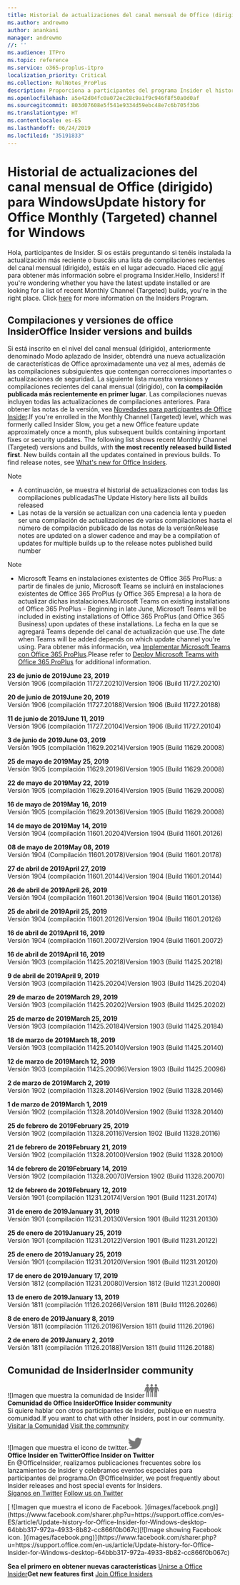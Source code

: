 ```yaml
---
title: Historial de actualizaciones del canal mensual de Office (dirigido)
ms.author: andrewmo
author: anankani
manager: andrewmo
//: ''
ms.audience: ITPro
ms.topic: reference
ms.service: o365-proplus-itpro
localization_priority: Critical
ms.collection: RelNotes_ProPlus
description: Proporciona a participantes del programa Insider el historial de actualizaciones de los lanzamientos del canal mensual de Office (dirigido) para versiones de escritorio de Windows
ms.openlocfilehash: a5e42d04fc0a072ec28c9a1f9c946f8f50a0d0af
ms.sourcegitcommit: 803d07608e5f541e9334d59ebc48e7c6b705f3b6
ms.translationtype: HT
ms.contentlocale: es-ES
ms.lasthandoff: 06/24/2019
ms.locfileid: "35191833"
---
```

# <a name="update-history-for-office-monthly-targeted-channel-for-windows"></a><span data-ttu-id="eccd7-103">Historial de actualizaciones del canal mensual de Office (dirigido) para Windows</span><span class="sxs-lookup"><span data-stu-id="eccd7-103">Update history for Office Monthly (Targeted) channel for Windows</span></span>

<span data-ttu-id="eccd7-p101">Hola, participantes de Insider. Si os estáis preguntando si tenéis instalada la actualización más reciente o buscáis una lista de compilaciones recientes del canal mensual (dirigido), estáis en el lugar adecuado. Haced clic [aquí](https://insider.office.com/) para obtener más información sobre el programa Insider.</span><span class="sxs-lookup"><span data-stu-id="eccd7-p101">Hello, Insiders! If you're wondering whether you have the latest update installed or are looking for a list of recent Monthly Channel (Targeted) builds, you're in the right place. Click [here](https://insider.office.com/) for more information on the Insiders Program.</span></span>

## <a name="office-insider-versions-and-builds"></a><span data-ttu-id="eccd7-107">Compilaciones y versiones de office Insider</span><span class="sxs-lookup"><span data-stu-id="eccd7-107">Office Insider versions and builds</span></span>

<span data-ttu-id="eccd7-p102">Si está inscrito en el nivel del canal mensual (dirigido), anteriormente denominado Modo aplazado de Insider, obtendrá una nueva actualización de características de Office aproximadamente una vez al mes, además de las compilaciones subsiguientes que contengan correcciones importantes o actualizaciones de seguridad. La siguiente lista muestra versiones y compilaciones recientes del canal mensual (dirigido), con **la compilación publicada más recientemente en primer lugar**. Las compilaciones nuevas incluyen todas las actualizaciones de compilaciones anteriores. Para obtener las notas de la versión, vea [Novedades para participantes de Office Insider](https://support.office.com/es-ES/article/what-s-new-for-office-insiders-c152d1e2-96ff-4ce9-8c14-e74e13847a24).</span><span class="sxs-lookup"><span data-stu-id="eccd7-p102">If you're enrolled in the Monthly Channel (Targeted) level, which was formerly called Insider Slow, you get a new Office feature update approximately once a month, plus subsequent builds containing important fixes or security updates. The following list shows recent Monthly Channel (Targeted) versions and builds, with **the most recently released build listed first**. New builds contain all the updates contained in previous builds. To find release notes, see [What's new for Office Insiders](https://support.office.com/en-us/article/what-s-new-for-office-insiders-c152d1e2-96ff-4ce9-8c14-e74e13847a24).</span></span>

> [!NOTE]
> - <span data-ttu-id="eccd7-112">A continuación, se muestra el historial de actualizaciones con todas las compilaciones publicadas</span><span class="sxs-lookup"><span data-stu-id="eccd7-112">The Update History here lists all builds released</span></span>
> - <span data-ttu-id="eccd7-113">Las notas de la versión se actualizan con una cadencia lenta y pueden ser una compilación de actualizaciones de varias compilaciones hasta el número de compilación publicado de las notas de la versión</span><span class="sxs-lookup"><span data-stu-id="eccd7-113">Release notes are updated on a slower cadence and may be a compilation of updates for multiple builds up to the release notes published build number</span></span>

 > [!NOTE]
> - <span data-ttu-id="eccd7-114">Microsoft Teams en instalaciones existentes de Office 365 ProPlus: a partir de finales de junio, Microsoft Teams se incluirá en instalaciones existentes de Office 365 ProPlus (y Office 365 Empresa) a la hora de actualizar dichas instalaciones.</span><span class="sxs-lookup"><span data-stu-id="eccd7-114">Microsoft Teams on existing installations of Office 365 ProPlus - Beginning in late June, Microsoft Teams will be included in existing installations of Office 365 ProPlus (and Office 365 Business) upon updates of these installations.</span></span> <span data-ttu-id="eccd7-115">La fecha en la que se agregará Teams depende del canal de actualización que use.</span><span class="sxs-lookup"><span data-stu-id="eccd7-115">The date when Teams will be added depends on which update channel you're using.</span></span> <span data-ttu-id="eccd7-116">Para obtener más información, vea [Implementar Microsoft Teams con Office 365 ProPlus](https://docs.microsoft.com/es-ES/deployoffice/teams-install).</span><span class="sxs-lookup"><span data-stu-id="eccd7-116">Please refer to [Deploy Microsoft Teams with Office 365 ProPlus](https://docs.microsoft.com/en-us/deployoffice/teams-install) for additional information.</span></span>

[//]: # (NO ELIMINAR)

<span data-ttu-id="eccd7-118">**23 de junio de 2019**</span><span class="sxs-lookup"><span data-stu-id="eccd7-118">**June 23, 2019**</span></span><br/>
<span data-ttu-id="eccd7-119">Versión 1906 (compilación 11727.20210)</span><span class="sxs-lookup"><span data-stu-id="eccd7-119">Version 1906 (Build 11727.20210)</span></span><br/>

<span data-ttu-id="eccd7-120">**20 de junio de 2019**</span><span class="sxs-lookup"><span data-stu-id="eccd7-120">**June 20, 2019**</span></span><br/>
<span data-ttu-id="eccd7-121">Versión 1906 (compilación 11727.20188)</span><span class="sxs-lookup"><span data-stu-id="eccd7-121">Version 1906 (Build 11727.20188)</span></span><br/>

<span data-ttu-id="eccd7-122">**11 de junio de 2019**</span><span class="sxs-lookup"><span data-stu-id="eccd7-122">**June 11, 2019**</span></span><br/>
<span data-ttu-id="eccd7-123">Versión 1906 (compilación 11727.20104)</span><span class="sxs-lookup"><span data-stu-id="eccd7-123">Version 1906 (Build 11727.20104)</span></span><br/>

<span data-ttu-id="eccd7-124">**3 de junio de 2019**</span><span class="sxs-lookup"><span data-stu-id="eccd7-124">**June 03, 2019**</span></span><br/>
<span data-ttu-id="eccd7-125">Versión 1905 (compilación 11629.20214)</span><span class="sxs-lookup"><span data-stu-id="eccd7-125">Version 1905 (Build 11629.20008)</span></span><br/>

<span data-ttu-id="eccd7-126">**25 de mayo de 2019**</span><span class="sxs-lookup"><span data-stu-id="eccd7-126">**May 25, 2019**</span></span><br/>
<span data-ttu-id="eccd7-127">Versión 1905 (compilación 11629.20196)</span><span class="sxs-lookup"><span data-stu-id="eccd7-127">Version 1905 (Build 11629.20008)</span></span><br/>

<span data-ttu-id="eccd7-128">**22 de mayo de 2019**</span><span class="sxs-lookup"><span data-stu-id="eccd7-128">**May 22, 2019**</span></span><br/> <span data-ttu-id="eccd7-129">Versión 1905 (compilación 11629.20164)</span><span class="sxs-lookup"><span data-stu-id="eccd7-129">Version 1905 (Build 11629.20008)</span></span><br/>

<span data-ttu-id="eccd7-130">**16 de mayo de 2019**</span><span class="sxs-lookup"><span data-stu-id="eccd7-130">**May 16, 2019**</span></span><br/>
<span data-ttu-id="eccd7-131">Versión 1905 (compilación 11629.20136)</span><span class="sxs-lookup"><span data-stu-id="eccd7-131">Version 1905 (Build 11629.20008)</span></span><br/>

<span data-ttu-id="eccd7-132">**14 de mayo de 2019**</span><span class="sxs-lookup"><span data-stu-id="eccd7-132">**May 14, 2019**</span></span><br/>
<span data-ttu-id="eccd7-133">Versión 1904 (compilación 11601.20204)</span><span class="sxs-lookup"><span data-stu-id="eccd7-133">Version 1904 (Build 11601.20126)</span></span><br/>

<span data-ttu-id="eccd7-134">**08 de mayo de 2019**</span><span class="sxs-lookup"><span data-stu-id="eccd7-134">**May 08, 2019**</span></span><br/>
<span data-ttu-id="eccd7-135">Versión 1904 (Compilación 11601.20178)</span><span class="sxs-lookup"><span data-stu-id="eccd7-135">Version 1904 (Build 11601.20178)</span></span><br/>

<span data-ttu-id="eccd7-136">**27 de abril de 2019**</span><span class="sxs-lookup"><span data-stu-id="eccd7-136">**April 27, 2019**</span></span><br/>
<span data-ttu-id="eccd7-137">Versión 1904 (compilación 11601.20144)</span><span class="sxs-lookup"><span data-stu-id="eccd7-137">Version 1904 (Build 11601.20144)</span></span><br/>

<span data-ttu-id="eccd7-138">**26 de abril de 2019**</span><span class="sxs-lookup"><span data-stu-id="eccd7-138">**April 26, 2019**</span></span><br/>
<span data-ttu-id="eccd7-139">Versión 1904 (compilación 11601.20136)</span><span class="sxs-lookup"><span data-stu-id="eccd7-139">Version 1904 (Build 11601.20136)</span></span><br/>

<span data-ttu-id="eccd7-140">**25 de abril de 2019**</span><span class="sxs-lookup"><span data-stu-id="eccd7-140">**April 25, 2019**</span></span><br/>
<span data-ttu-id="eccd7-141">Versión 1904 (compilación 11601.20126)</span><span class="sxs-lookup"><span data-stu-id="eccd7-141">Version 1904 (Build 11601.20126)</span></span><br/>

<span data-ttu-id="eccd7-142">**16 de abril de 2019**</span><span class="sxs-lookup"><span data-stu-id="eccd7-142">**April 16, 2019**</span></span><br/>
<span data-ttu-id="eccd7-143">Versión 1904 (compilación 11601.20072)</span><span class="sxs-lookup"><span data-stu-id="eccd7-143">Version 1904 (Build 11601.20072)</span></span><br/>

<span data-ttu-id="eccd7-144">**16 de abril de 2019**</span><span class="sxs-lookup"><span data-stu-id="eccd7-144">**April 16, 2019**</span></span><br/>
<span data-ttu-id="eccd7-145">Versión 1903 (compilación 11425.20218)</span><span class="sxs-lookup"><span data-stu-id="eccd7-145">Version 1903 (Build 11425.20218)</span></span><br/>

<span data-ttu-id="eccd7-146">**9 de abril de 2019**</span><span class="sxs-lookup"><span data-stu-id="eccd7-146">**April 9, 2019**</span></span><br/>
<span data-ttu-id="eccd7-147">Versión 1903 (compilación 11425.20204)</span><span class="sxs-lookup"><span data-stu-id="eccd7-147">Version 1903 (Build 11425.20204)</span></span><br/>

<span data-ttu-id="eccd7-148">**29 de marzo de 2019**</span><span class="sxs-lookup"><span data-stu-id="eccd7-148">**March 29, 2019**</span></span><br/> <span data-ttu-id="eccd7-149">Versión 1903 (compilación 11425.20202)</span><span class="sxs-lookup"><span data-stu-id="eccd7-149">Version 1903 (Build 11425.20202)</span></span><br/>

<span data-ttu-id="eccd7-150">**25 de marzo de 2019**</span><span class="sxs-lookup"><span data-stu-id="eccd7-150">**March 25, 2019**</span></span><br/> <span data-ttu-id="eccd7-151">Versión 1903 (compilación 11425.20184)</span><span class="sxs-lookup"><span data-stu-id="eccd7-151">Version 1903 (Build 11425.20184)</span></span><br/>

<span data-ttu-id="eccd7-152">**18 de marzo de 2019**</span><span class="sxs-lookup"><span data-stu-id="eccd7-152">**March 18, 2019**</span></span><br/> <span data-ttu-id="eccd7-153">Versión 1903 (compilación 11425.20140)</span><span class="sxs-lookup"><span data-stu-id="eccd7-153">Version 1903 (Build 11425.20140)</span></span><br/>

<span data-ttu-id="eccd7-154">**12 de marzo de 2019**</span><span class="sxs-lookup"><span data-stu-id="eccd7-154">**March 12, 2019**</span></span><br/> <span data-ttu-id="eccd7-155">Versión 1903 (compilación 11425.20096)</span><span class="sxs-lookup"><span data-stu-id="eccd7-155">Version 1903 (Build 11425.20096)</span></span><br/>

<span data-ttu-id="eccd7-156">**2 de marzo de 2019**</span><span class="sxs-lookup"><span data-stu-id="eccd7-156">**March 2, 2019**</span></span><br/> <span data-ttu-id="eccd7-157">Versión 1902 (compilación 11328.20146)</span><span class="sxs-lookup"><span data-stu-id="eccd7-157">Version 1902 (Build 11328.20146)</span></span><br/>

<span data-ttu-id="eccd7-158">**1 de marzo de 2019**</span><span class="sxs-lookup"><span data-stu-id="eccd7-158">**March 1, 2019**</span></span><br/> <span data-ttu-id="eccd7-159">Versión 1902 (compilación 11328.20140)</span><span class="sxs-lookup"><span data-stu-id="eccd7-159">Version 1902 (Build 11328.20140)</span></span><br/>

<span data-ttu-id="eccd7-160">**25 de febrero de 2019**</span><span class="sxs-lookup"><span data-stu-id="eccd7-160">**February 25, 2019**</span></span><br/> <span data-ttu-id="eccd7-161">Versión 1902 (compilación 11328.20116)</span><span class="sxs-lookup"><span data-stu-id="eccd7-161">Version 1902 (Build 11328.20116)</span></span><br/>

<span data-ttu-id="eccd7-162">**21 de febrero de 2019**</span><span class="sxs-lookup"><span data-stu-id="eccd7-162">**February 21, 2019**</span></span><br/> <span data-ttu-id="eccd7-163">Versión 1902 (compilación 11328.20100)</span><span class="sxs-lookup"><span data-stu-id="eccd7-163">Version 1902 (Build 11328.20100)</span></span><br/>

<span data-ttu-id="eccd7-164">**14 de febrero de 2019**</span><span class="sxs-lookup"><span data-stu-id="eccd7-164">**February 14, 2019**</span></span><br/> <span data-ttu-id="eccd7-165">Versión 1902 (compilación 11328.20070)</span><span class="sxs-lookup"><span data-stu-id="eccd7-165">Version 1902 (Build 11328.20070)</span></span><br/>

<span data-ttu-id="eccd7-166">**12 de febrero de 2019**</span><span class="sxs-lookup"><span data-stu-id="eccd7-166">**February 12, 2019**</span></span><br/> <span data-ttu-id="eccd7-167">Versión 1901 (compilación 11231.20174)</span><span class="sxs-lookup"><span data-stu-id="eccd7-167">Version 1901 (Build 11231.20174)</span></span><br/>

<span data-ttu-id="eccd7-168">**31 de enero de 2019**</span><span class="sxs-lookup"><span data-stu-id="eccd7-168">**January 31, 2019**</span></span><br/> <span data-ttu-id="eccd7-169">Versión 1901 (compilación 11231.20130)</span><span class="sxs-lookup"><span data-stu-id="eccd7-169">Version 1901 (Build 11231.20130)</span></span><br/> 

<span data-ttu-id="eccd7-170">**25 de enero de 2019**</span><span class="sxs-lookup"><span data-stu-id="eccd7-170">**January 25, 2019**</span></span><br/> <span data-ttu-id="eccd7-171">Versión 1901 (compilación 11231.20122)</span><span class="sxs-lookup"><span data-stu-id="eccd7-171">Version 1901 (Build 11231.20122)</span></span><br/> 

<span data-ttu-id="eccd7-172">**25 de enero de 2019**</span><span class="sxs-lookup"><span data-stu-id="eccd7-172">**January 25, 2019**</span></span><br/> <span data-ttu-id="eccd7-173">Versión 1901 (compilación 11231.20120)</span><span class="sxs-lookup"><span data-stu-id="eccd7-173">Version 1901 (Build 11231.20120)</span></span><br/> 

<span data-ttu-id="eccd7-174">**17 de enero de 2019**</span><span class="sxs-lookup"><span data-stu-id="eccd7-174">**January 17, 2019**</span></span><br/> <span data-ttu-id="eccd7-175">Versión 1812 (compilación 11231.20080)</span><span class="sxs-lookup"><span data-stu-id="eccd7-175">Version 1812 (Build 11231.20080)</span></span><br/> 

<span data-ttu-id="eccd7-176">**13 de enero de 2019**</span><span class="sxs-lookup"><span data-stu-id="eccd7-176">**January 13, 2019**</span></span><br/> <span data-ttu-id="eccd7-177">Versión 1811 (compilación 11126.20266)</span><span class="sxs-lookup"><span data-stu-id="eccd7-177">Version 1811 (Build 11126.20266)</span></span><br/>

<span data-ttu-id="eccd7-178">**8 de enero de 2019**</span><span class="sxs-lookup"><span data-stu-id="eccd7-178">**January 8, 2019**</span></span><br/> <span data-ttu-id="eccd7-179">Versión 1811 (compilación 11126.20196)</span><span class="sxs-lookup"><span data-stu-id="eccd7-179">Version 1811 (build 11126.20196)</span></span><br/> 

<span data-ttu-id="eccd7-180">**2 de enero de 2019**</span><span class="sxs-lookup"><span data-stu-id="eccd7-180">**January 2, 2019**</span></span><br/> <span data-ttu-id="eccd7-181">Versión 1811 (compilación 11126.20188)</span><span class="sxs-lookup"><span data-stu-id="eccd7-181">Version 1811 (build 11126.20188)</span></span><br/> 


## <a name="insider-community"></a><span data-ttu-id="eccd7-182">Comunidad de Insider</span><span class="sxs-lookup"><span data-stu-id="eccd7-182">Insider community</span></span>

<span data-ttu-id="eccd7-183">![Imagen que muestra la comunidad de Insider</span><span class="sxs-lookup"><span data-stu-id="eccd7-183">![Image showing insider community.</span></span> ](images/insidercommunity.png)<br/>
<span data-ttu-id="eccd7-184">**Comunidad de Office Insider**</span><span class="sxs-lookup"><span data-stu-id="eccd7-184">**Office Insider community**</span></span><br/> <span data-ttu-id="eccd7-185">Si quiere hablar con otros participantes de Insider, publique en nuestra comunidad.</span><span class="sxs-lookup"><span data-stu-id="eccd7-185">If you want to chat with other Insiders, post in our community.</span></span><br/><span data-ttu-id="eccd7-186"> 
[Visitar la Comunidad](https://go.microsoft.com/fwlink/?linkid=843493)</span><span class="sxs-lookup"><span data-stu-id="eccd7-186"> 
[Visit the community](https://go.microsoft.com/fwlink/?linkid=843493)</span></span><br/> 

<span data-ttu-id="eccd7-187">![Imagen que muestra el icono de twitter.</span><span class="sxs-lookup"><span data-stu-id="eccd7-187">![Image showing twitter icon.</span></span> ](images/twitter.png)<br/>
<span data-ttu-id="eccd7-188">**Office Insider en Twitter**</span><span class="sxs-lookup"><span data-stu-id="eccd7-188">**Office Insider on Twitter**</span></span><br/> <span data-ttu-id="eccd7-189">En @OfficeInsider, realizamos publicaciones frecuentes sobre los lanzamientos de Insider y celebramos eventos especiales para participantes del programa.</span><span class="sxs-lookup"><span data-stu-id="eccd7-189">On @OfficeInsider, we post frequently about Insider releases and host special events for Insiders.</span></span><br/><span data-ttu-id="eccd7-190"> 
[Síganos en Twitter](https://go.microsoft.com/fwlink/?linkid=717717)</span><span class="sxs-lookup"><span data-stu-id="eccd7-190"> 
[Follow us on Twitter](https://go.microsoft.com/fwlink/?linkid=717717)</span></span><br/> 

<span data-ttu-id="eccd7-191">
  [
  ![Imagen que muestra el icono de Facebook. ](images/facebook.png)](https://www.facebook.com/sharer.php?u=https://support.office.com/es-ES/article/Update-history-for-Office-Insider-for-Windows-desktop-64bbb317-972a-4933-8b82-cc866f0b067c)</span><span class="sxs-lookup"><span data-stu-id="eccd7-191">[![Image showing Facebook icon. ](images/facebook.png)](https://www.facebook.com/sharer.php?u=https://support.office.com/en-us/article/Update-history-for-Office-Insider-for-Windows-desktop-64bbb317-972a-4933-8b82-cc866f0b067c)</span></span>       


<span data-ttu-id="eccd7-192">**Sea el primero en obtener nuevas características**
[Unirse a Office Insider](https://insider.office.com/)</span><span class="sxs-lookup"><span data-stu-id="eccd7-192">**Get new features first**
[Join Office Insiders](https://insider.office.com/)</span></span>
